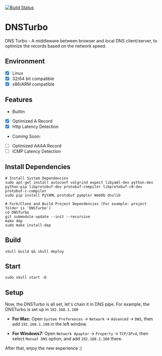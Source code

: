[![Build Status](https://travis-ci.org/finaldie/DNSTurbo.svg?branch=master)](https://travis-ci.org/finaldie/DNSTurbo)

# DNSTurbo
DNS Turbo - A middleware between browser and local DNS client/server, to optimize the records based on the network speed.

## Environment
 - [x] Linux
 - [x] 32/64 bit compatible
 - [x] x86/ARM compatible
 
## Features
* Builtin
 - [x] Optimized A Record
 - [x] Http Latency Detection
 
* Coming Soon:
 - [ ] Optimized AAAA Record
 - [ ] ICMP Latency Detection
 
## Install Dependencies
```console
# Install System Dependencies
sudo apt-get install autoconf valgrind expect libyaml-dev python-dev python-pip libprotobuf-dev protobuf-compiler libprotobuf-c0-dev protobuf-c-compiler
sudo pip install PyYAML protobuf pympler WebOb dnslib

# Fork/Clone and Build Project Dependencies (For example: project folder is 'DNSTurbo')
cd DNSTurbo
git submodule update --init --recursive
make dep
sudo make install-dep
```

## Build
```console
skull build && skull deploy
```

## Start
```console
sudo skull start -D
```

## Setup
Now, the DNSTurbo is all set, let's chain it in DNS pipe. For example, the DNSTurbo is set up in `192.168.1.100`

* **For Mac:**
Open `System Preferences` -> `Network` -> `Advanced` -> `DNS`, then add `192.168.1.100` in the left window.

* **For Windows7:**
Open `Network Apaptor` -> `Property` -> `TCP/IPv4`, then select `Manual DNS` option, and add `192.168.1.100` there.

After that, enjoy the new experience :)
